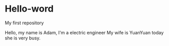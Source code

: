 # Hello-word
My first repository

Hello, my name is Adam, I'm a electric engineer
My wife is YuanYuan
today she is very busy.
